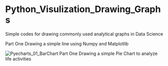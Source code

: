# Python_Visulization_Drawing_Graphs
Simple codes for drawing commonly used analytical graphs in Data Science

Part One
Drawing a simple line using Numpy and Matplotlib 

![Pyecharts_01_BarChart](C:\Users\LylionCj\Desktop\Pyecharts\PNG)
Part One
Drawing a simple Pie Chart to analyze life activities
